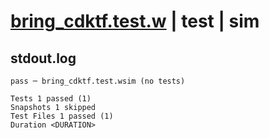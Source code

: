 # [bring_cdktf.test.w](../../../../../tests/valid/bring_cdktf.test.w) | test | sim

## stdout.log
```log
pass ─ bring_cdktf.test.wsim (no tests)

Tests 1 passed (1)
Snapshots 1 skipped
Test Files 1 passed (1)
Duration <DURATION>
```

